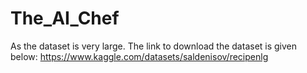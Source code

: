# The_AI_Chef
As the dataset is very large. The link to download the dataset is given below:
https://www.kaggle.com/datasets/saldenisov/recipenlg
